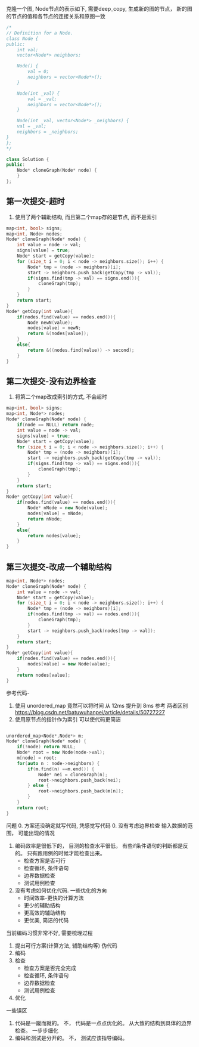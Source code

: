 克隆一个图, Node节点的表示如下, 需要deep_copy, 生成新的图的节点， 新的图的节点的值和各节点的连接关系和原图一致

```cpp
/*
// Definition for a Node.
class Node {
public:
    int val;
    vector<Node*> neighbors;

    Node() {
        val = 0;
        neighbors = vector<Node*>();
    }

    Node(int _val) {
        val = _val;
        neighbors = vector<Node*>();
    }

    Node(int _val, vector<Node*> _neighbors) {
    val = _val;
    neighbors = _neighbors;
}
};
*/

class Solution {
public:
    Node* cloneGraph(Node* node) {
    }
};

```

## 第一次提交-超时
1. 使用了两个辅助结构, 而且第二个map存的是节点, 而不是索引
```cpp
map<int, bool> signs;
map<int, Node> nodes;
Node* cloneGraph(Node* node) {
    int value = node -> val;
    signs[value] = true;
    Node* start = getCopy(value);
    for (size_t i = 0; i < node -> neighbors.size(); i++) {
        Node* tmp = (node -> neighbors)[i];
        start -> neighbors.push_back(getCopy(tmp -> val));
        if(signs.find(tmp -> val) == signs.end()){
            cloneGraph(tmp);
        }
    }
    return start;
}
Node* getCopy(int value){
    if(nodes.find(value) == nodes.end()){
        Node newN(value);
        nodes[value] = newN;
        return &(nodes[value]);
    }
    else{
        return &((nodes.find(value)) -> second);
    }
}

```

## 第二次提交-没有边界检查
1. 将第二个map改成索引的方式, 不会超时
```cpp
map<int, bool> signs;
map<int, Node*> nodes;
Node* cloneGraph(Node* node) {
    if(node == NULL) return node;
    int value = node -> val;
    signs[value] = true;
    Node* start = getCopy(value);
    for (size_t i = 0; i < node -> neighbors.size(); i++) {
        Node* tmp = (node -> neighbors)[i];
        start -> neighbors.push_back(getCopy(tmp -> val));
        if(signs.find(tmp -> val) == signs.end()){
            cloneGraph(tmp);
        }
    }
    return start;
}
Node* getCopy(int value){
    if(nodes.find(value) == nodes.end()){
        Node* nNode = new Node(value);
        nodes[value] = nNode;
        return nNode;
    }
    else{
        return nodes[value];
    }
}

```

## 第三次提交-改成一个辅助结构
```cpp
map<int, Node*> nodes;
Node* cloneGraph(Node* node) {
    int value = node -> val;
    Node* start = getCopy(value);
    for (size_t i = 0; i < node -> neighbors.size(); i++) {
        Node* tmp = (node -> neighbors)[i];
        if(nodes.find(tmp -> val) == nodes.end()){
            cloneGraph(tmp);
        }
        start -> neighbors.push_back(nodes[tmp -> val]);
    }
    return start;
}
Node* getCopy(int value){
    if(nodes.find(value) == nodes.end()){
        nodes[value] = new Node(value);
    }
    return nodes[value];
}
```

参考代码-
1. 使用 unordered_map 竟然可以将时间 从 12ms 提升到 8ms
参考 两者区别 https://blog.csdn.net/batuwuhanpei/article/details/50727227
2. 使用原节点的指针作为索引 可以使代码更简洁
```cpp

unordered_map<Node*,Node*> m;
Node* cloneGraph(Node* node) {
    if(!node) return NULL;
    Node* root = new Node(node->val);
    m[node] = root;
    for(auto n : node->neighbors) {
        if(m.find(n) ==m.end()) {
            Node* nei = cloneGraph(n);
            root->neighbors.push_back(nei);
        } else {
            root->neighbors.push_back(m[n]);
        }
    }
    return root;
}

```

问题
0. 方案还没确定就写代码, 凭感觉写代码
0. 没有考虑边界检查
    输入数据的范围， 可能出现的情况
1. 编码效率是很低下的， 目测的检查水平很低， 有些if条件语句的判断都是反的。 只有跑用例的时候才能检查出来。
    <!-- * 检查语法 -- linter -->
    * 检查方案是否可行
    * 检查循环, 条件语句
    * 边界数据检查
    * 测试用例检查
3. 没有考虑如何优化代码. 一些优化的方向
    * 时间效率-更快的计算方法
    * 更少的辅助结构
    * 更高效的辅助结构
    * 更优美, 简洁的代码

当前编码习惯非常不好, 需要梳理过程
1. 提出可行方案(计算方法, 辅助结构等) 伪代码
2. 编码
3. 检查
    * 检查方案是否完全完成
    * 检查循环, 条件语句
    * 边界数据检查
    * 测试用例检查
4. 优化

一些误区
1. 代码是一蹴而就的。 不， 代码是一点点优化的。 从大致的结构到具体的边界检查。 一步步细化
2. 编码和测试是分开的。 不， 测试应该指导编码。
